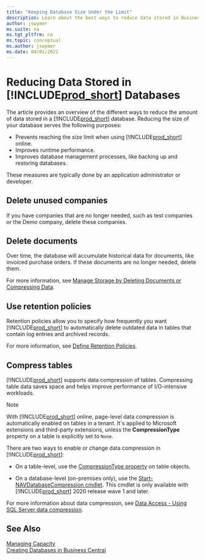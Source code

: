 ```yaml
---
title: "Keeping Database Size Under the Limit"
description: Learn about the best ways to reduce data stored in Business Central databases.
author: jswymer
ms.suite: na
ms.tgt_pltfrm: na
ms.topic: conceptual
ms.author: jswymer
ms.date: 04/01/2021
---
```


# Reducing Data Stored in [!INCLUDE[prod_short](../developer/includes/prod_short.md)] Databases 

The article provides an overview of the different ways to reduce the amount of data stored in a [!INCLUDE[prod_short](../developer/includes/prod_short.md)] database. Reducing the size of your database serves the following purposes:

- Prevents reaching the size limit when using [!INCLUDE[prod_short](../developer/includes/prod_short.md)] online.
- Improves runtime performance.
- Improves database management processes, like backing up and restoring databases.

These measures are typically done by an application administrator or developer.

## Delete unused companies

If you have companies that are no longer needed, such as test companies or the Demo company, delete these companies.

## Delete documents

Over time, the database will accumulate historical data for documents, like invoiced purchase orders. If these documents are no longer needed, delete them.

<!--
Over time, the database will accumulate historical data for documents, like invoiced purchase orders and vendor ledger entries from previous fiscal years. This data, in some cases, is no longer needed. There are two ways to deal with this data. You can either delete the documents or use date compression. Date compression combines several old entries into one new entry based on specified time period.
-->

For more information, see [Manage Storage by Deleting Documents or Compressing Data](/dynamics365/business-central/admin-manage-documents#delete-documents).

## Use retention policies

Retention policies allow you to specify how frequently you want [!INCLUDE[prod_short](../developer/includes/prod_short.md)] to automatically delete outdated data in tables that contain log entries and archived records.

For more information, see [Define Retention Policies](/dynamics365/business-central/admin-data-retention-policies).

<!-- remove for now because of new db capacity >
## Migrate BLOB data types to Media or MediaSet

Data in Media or Media set data types aren't counted in the database limit. As an extension developer, consider migrating data from blobs to the Media or MediaSet datatypes for your own extensions.

For more information, see [Working With Media on Records](../developer/devenv-working-with-media-on-records.md).
-->
## Compress tables
<!--
Compressing table data saves space and helps improve performance of I/O-intensive workloads. There are two ways to compress data in [!INCLUDE[prod_short](../developer/includes/prod_short.md)].

- On a table level, use the [CompressionType property](../developer/properties/devenv-compressiontype-property.md) on table objects. 


    With [!INCLUDE[prod_short](../developer/includes/prod_short.md)] online, omit the property or set it to `Unspecified` to use the global setting for the tenant.
- On a database level, use the [Start-NAVDatabaseCompression cmdlet](/powershell/module/microsoft.dynamics.nav.management/start-navdatabasecompression). This cmdlet is only available with [!INCLUDE[prod_short](../developer/includes/prod_short.md)] 2020 release wave 1 and later.

For more information about data compression, see [Data Access - Using SQL Server data compression](optimize-sql-data-access.md#Compression).

> [!NOTE]
> Data compression on tables is automatically enabled in [!INCLUDE[prod_short](../developer/includes/prod_short.md)] online. Data compression is applied on tables in Microsoft extensions as well as third-party extensions, unless the **CompressionType** property is explicitly set to **None**.
-->

[!INCLUDE[prod_short](../developer/includes/prod_short.md)] supports data compression of tables. Compressing table data saves space and helps improve performance of I/O-intensive workloads.

> [!NOTE]
> With [!INCLUDE[prod_short](../developer/includes/prod_short.md)] online, page-level data compression is automatically enabled on tables in a tenant. It's applied to Microsoft extensions and third-party extensions, unless the **CompressionType** property on a table is explicitly set to `None`.

There are two ways to enable or change data compression in [!INCLUDE[prod_short](../developer/includes/prod_short.md)]:

- On a table-level, use the [CompressionType property](../developer/properties/devenv-compressiontype-property.md) on table objects.

- On a database-level (on-premises only), use the [Start-NAVDatabaseCompression cmdlet](/powershell/module/microsoft.dynamics.nav.management/start-navdatabasecompression). This cmdlet is only available with [!INCLUDE[prod_short](../developer/includes/prod_short.md)] 2020 release wave 1 and later.

For more information about data compression, see [Data Access - Using SQL Server data compression](optimize-sql-data-access.md).

## See Also

[Managing Capacity](tenant-admin-center-capacity.md)  
[Creating Databases in Business Central](../deployment/devenv-create-databases.md)  